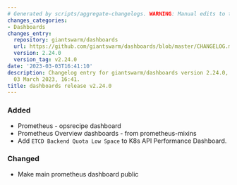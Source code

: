 ```yaml
---
# Generated by scripts/aggregate-changelogs. WARNING: Manual edits to this files will be overwritten.
changes_categories:
- Dashboards
changes_entry:
  repository: giantswarm/dashboards
  url: https://github.com/giantswarm/dashboards/blob/master/CHANGELOG.md#2240---2023-03-03
  version: 2.24.0
  version_tag: v2.24.0
date: '2023-03-03T16:41:10'
description: Changelog entry for giantswarm/dashboards version 2.24.0, published on
  03 March 2023, 16:41.
title: dashboards release v2.24.0
---
```


### Added
- Prometheus - opsrecipe dashboard
- Prometheus Overview dashboards - from prometheus-mixins
- Add `ETCD Backend Quota Low Space` to K8s API Performance Dashboard.
### Changed
- Make main prometheus dashboard public
